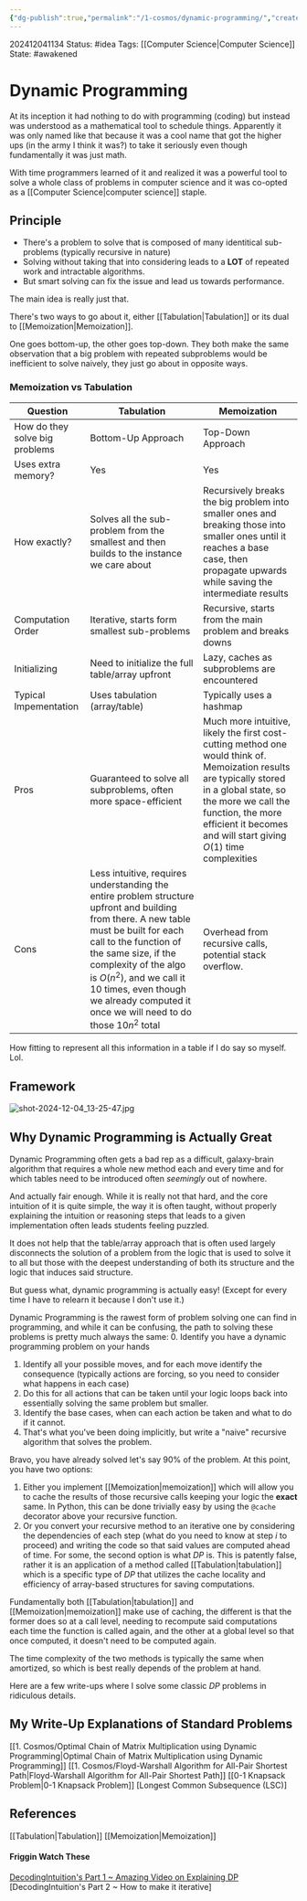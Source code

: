 ```yaml
---
{"dg-publish":true,"permalink":"/1-cosmos/dynamic-programming/","created":"2024-12-04T11:34:16.996-05:00","updated":"2024-12-05T09:32:59.843-05:00"}
---
```


202412041134
Status: #idea
Tags: [[Computer Science\|Computer Science]]
State: #awakened
# Dynamic Programming

At its inception it had nothing to do with programming (coding) but instead was understood as a mathematical tool to schedule things. Apparently it was only named like that because it was a cool name that got the higher ups (in the army I think it was?) to take it seriously even though fundamentally it was just math.

With time programmers learned of it and realized it was a powerful tool to solve a whole class of problems in computer science and it was co-opted as a [[Computer Science\|computer science]] staple.

## Principle
- There's a problem to solve that is composed of many identitical sub-problems (typically recursive in nature)
- Solving without taking that into considering leads to a **LOT** of repeated work and intractable algorithms.
- But smart solving can fix the issue and lead us towards performance.

The main idea is really just that.

There's two ways to go about it, either [[Tabulation\|Tabulation]] or its dual to [[Memoization\|Memoization]].

One goes bottom-up, the other goes top-down. They both make the same observation that a big problem with repeated subproblems would be inefficient to solve naively, they just go about in opposite ways. 


### Memoization vs Tabulation

| Question | Tabulation | Memoization |
|------------|--------------------------|--------------------
| How do they solve big problems | Bottom-Up Approach | Top-Down Approach|
|Uses extra memory? | Yes | Yes|
| How exactly? | Solves all the sub-problem from the smallest and then builds to the instance we care about | Recursively breaks the big problem into smaller ones and breaking those into smaller ones until it reaches a base case, then propagate upwards while saving the intermediate results |
| Computation Order | Iterative, starts form smallest sub-problems | Recursive, starts from the main problem and breaks downs |
| Initializing | Need to initialize the full table/array upfront | Lazy, caches as subproblems are encountered |
| Typical Impementation | Uses tabulation (array/table) | Typically uses a hashmap |
| Pros | Guaranteed to solve all subproblems, often more space-efficient | Much more intuitive, likely the first cost-cutting method one would think of. Memoization results are typically stored in a global state, so the more we call the function, the more efficient it becomes and will start giving $O(1)$ time complexities |
| Cons | Less intuitive, requires understanding the entire problem structure upfront and building from there. A new table must be built for each call to the function of the same size, if the complexity of the algo is $O(n^2)$, and we call it 10 times, even though we already computed it once we will need to do those $10n^2$ total |  Overhead from recursive calls, potential stack overflow. |

How fitting to represent all this information in a table if I do say so myself. Lol.

## Framework
![shot-2024-12-04_13-25-47.jpg](/img/user/3.%20Black%20Holes/Files/shot-2024-12-04_13-25-47.jpg)

## Why Dynamic Programming is Actually Great
Dynamic Programming often gets a bad rep as a difficult, galaxy-brain algorithm that requires a whole new method each and every time and for which tables need to be introduced often *seemingly* out of nowhere.

And actually fair enough. While it is really not that hard, and the core intuition of it is quite simple, the way it is often taught, without properly explaining the intuition or reasoning steps that leads to a given implementation often leads students feeling puzzled.

It does not help that the table/array approach that is often used largely disconnects the solution of a problem from the logic that is used to solve it to all but those with the deepest understanding of both its structure and the logic that induces said structure.

But guess what, dynamic programming is actually easy! (Except for every time I have to relearn it because I don't use it.)

Dynamic Programming is the rawest form of problem solving one can find in programming, and while it can be confusing, the path to solving these problems is pretty much always the same:
0. Identify you have a dynamic programming problem on your hands
1. Identify all your possible moves, and for each move identify the consequence (typically actions are forcing, so you need to consider what happens in each case)
2. Do this for all actions that can be taken until your logic loops back into essentially solving the same problem but smaller.
3. Identify the base cases, when can each action be taken and what to do if it cannot.
4. That's what you've been doing implicitly, but write a "naive" recursive algorithm that solves the problem. 

Bravo, you have already solved let's say 90% of the problem.
At this point, you have two options:
1. Either you implement [[Memoization\|memoization]] which will allow you to cache the results of those recursive calls keeping your logic the **exact** same. In Python, this can be done trivially easy by using the ```@cache``` decorator above your recursive function.
2. Or you convert your recursive method to an iterative one by considering the dependencies of each step (what do you need to know at step $i$ to proceed) and writing the code so that said values are computed ahead of time.
For some, the second option is what $DP$ is. This is patently false, rather it is an application of a method called [[Tabulation\|tabulation]] which is a specific type of $DP$ that utilizes the cache locality and efficiency of array-based structures for saving computations.

Fundamentally both [[Tabulation\|tabulation]] and [[Memoization\|memoization]] make use of caching, the different is that the former does so at a call level, needing to recompute said computations each time the function is called again, and the other at a global level so that once computed, it doesn't need to be computed again.

The time complexity of the two methods is typically the same when amortized, so which is best really depends of the problem at hand.

Here are a few write-ups where I solve some classic $DP$ problems in ridiculous details.
## My Write-Up Explanations of Standard Problems

[[1. Cosmos/Optimal Chain of Matrix Multiplication using Dynamic Programming\|Optimal Chain of Matrix Multiplication using Dynamic Programming]]
[[1. Cosmos/Floyd-Warshall Algorithm for All-Pair Shortest Path\|Floyd-Warshall Algorithm for All-Pair Shortest Path]]
[[0-1 Knapsack Problem\|0-1 Knapsack Problem]]
[Longest Common Subsequence (LSC)]
## References
[[Tabulation\|Tabulation]]
[[Memoization\|Memoization]]
#### Friggin Watch These
[DecodingIntuition's Part 1 ~ Amazing Video on Explaining DP](https://www.youtube.com/watch?v=gK8KmTDtX8E&t=11s)
[DecodingIntuition's Part 2 ~ How to make it iterative]


